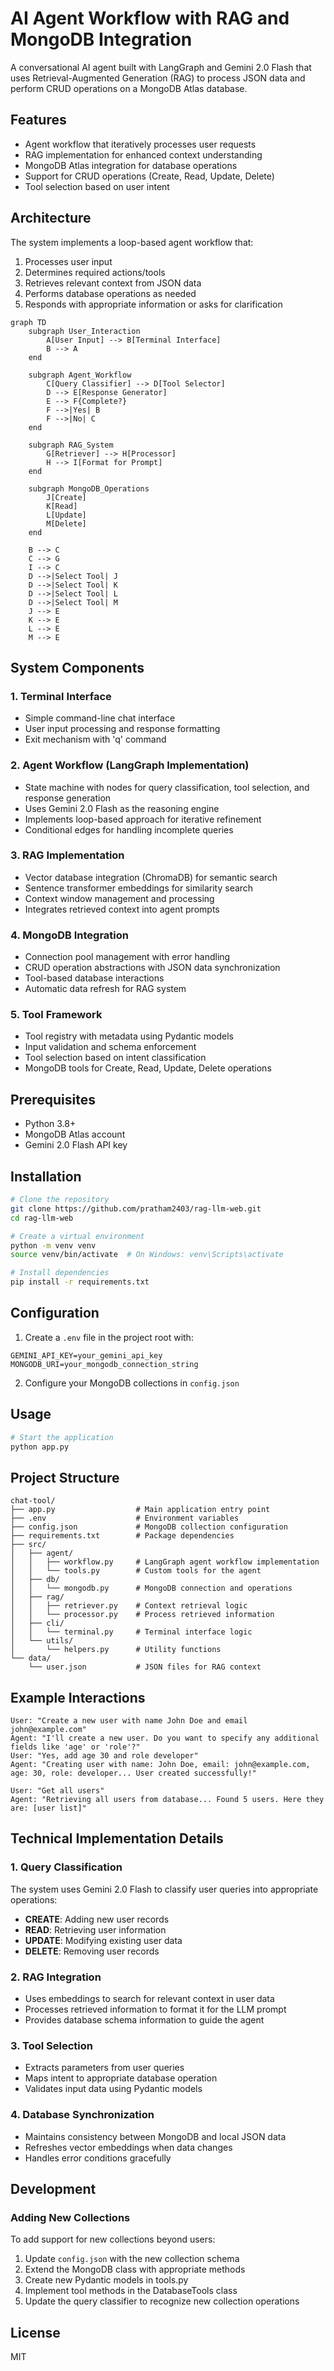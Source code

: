 # AI Agent Workflow with RAG and MongoDB Integration

A conversational AI agent built with LangGraph and Gemini 2.0 Flash that uses Retrieval-Augmented Generation (RAG) to process JSON data and perform CRUD operations on a MongoDB Atlas database.

## Features

- Agent workflow that iteratively processes user requests
- RAG implementation for enhanced context understanding
- MongoDB Atlas integration for database operations
- Support for CRUD operations (Create, Read, Update, Delete)
- Tool selection based on user intent

## Architecture

The system implements a loop-based agent workflow that:

1. Processes user input
2. Determines required actions/tools
3. Retrieves relevant context from JSON data
4. Performs database operations as needed
5. Responds with appropriate information or asks for clarification

```mermaid
graph TD
    subgraph User_Interaction
        A[User Input] --> B[Terminal Interface]
        B --> A
    end

    subgraph Agent_Workflow
        C[Query Classifier] --> D[Tool Selector]
        D --> E[Response Generator]
        E --> F{Complete?}
        F -->|Yes| B
        F -->|No| C
    end

    subgraph RAG_System
        G[Retriever] --> H[Processor]
        H --> I[Format for Prompt]
    end

    subgraph MongoDB_Operations
        J[Create]
        K[Read]
        L[Update]
        M[Delete]
    end

    B --> C
    C --> G
    I --> C
    D -->|Select Tool| J
    D -->|Select Tool| K
    D -->|Select Tool| L
    D -->|Select Tool| M
    J --> E
    K --> E
    L --> E
    M --> E
```

## System Components

### 1. Terminal Interface

- Simple command-line chat interface
- User input processing and response formatting
- Exit mechanism with 'q' command

### 2. Agent Workflow (LangGraph Implementation)

- State machine with nodes for query classification, tool selection, and response generation
- Uses Gemini 2.0 Flash as the reasoning engine
- Implements loop-based approach for iterative refinement
- Conditional edges for handling incomplete queries

### 3. RAG Implementation

- Vector database integration (ChromaDB) for semantic search
- Sentence transformer embeddings for similarity search
- Context window management and processing
- Integrates retrieved context into agent prompts

### 4. MongoDB Integration

- Connection pool management with error handling
- CRUD operation abstractions with JSON data synchronization
- Tool-based database interactions
- Automatic data refresh for RAG system

### 5. Tool Framework

- Tool registry with metadata using Pydantic models
- Input validation and schema enforcement
- Tool selection based on intent classification
- MongoDB tools for Create, Read, Update, Delete operations

## Prerequisites

- Python 3.8+
- MongoDB Atlas account
- Gemini 2.0 Flash API key

## Installation

```bash
# Clone the repository
git clone https://github.com/pratham2403/rag-llm-web.git
cd rag-llm-web

# Create a virtual environment
python -m venv venv
source venv/bin/activate  # On Windows: venv\Scripts\activate

# Install dependencies
pip install -r requirements.txt
```

## Configuration

1. Create a `.env` file in the project root with:

```
GEMINI_API_KEY=your_gemini_api_key
MONGODB_URI=your_mongodb_connection_string
```

2. Configure your MongoDB collections in `config.json`

## Usage

```bash
# Start the application
python app.py
```

## Project Structure

```
chat-tool/
├── app.py                  # Main application entry point
├── .env                    # Environment variables
├── config.json             # MongoDB collection configuration
├── requirements.txt        # Package dependencies
├── src/
│   ├── agent/
│   │   ├── workflow.py     # LangGraph agent workflow implementation
│   │   └── tools.py        # Custom tools for the agent
│   ├── db/
│   │   └── mongodb.py      # MongoDB connection and operations
│   ├── rag/
│   │   ├── retriever.py    # Context retrieval logic
│   │   └── processor.py    # Process retrieved information
│   ├── cli/
│   │   └── terminal.py     # Terminal interface logic
│   └── utils/
│       └── helpers.py      # Utility functions
└── data/
    └── user.json           # JSON files for RAG context
```

## Example Interactions

```
User: "Create a new user with name John Doe and email john@example.com"
Agent: "I'll create a new user. Do you want to specify any additional fields like 'age' or 'role'?"
User: "Yes, add age 30 and role developer"
Agent: "Creating user with name: John Doe, email: john@example.com, age: 30, role: developer... User created successfully!"
```

```
User: "Get all users"
Agent: "Retrieving all users from database... Found 5 users. Here they are: [user list]"
```

## Technical Implementation Details

### 1. Query Classification

The system uses Gemini 2.0 Flash to classify user queries into appropriate operations:

- **CREATE**: Adding new user records
- **READ**: Retrieving user information
- **UPDATE**: Modifying existing user data
- **DELETE**: Removing user records

### 2. RAG Integration

- Uses embeddings to search for relevant context in user data
- Processes retrieved information to format it for the LLM prompt
- Provides database schema information to guide the agent

### 3. Tool Selection

- Extracts parameters from user queries
- Maps intent to appropriate database operation
- Validates input data using Pydantic models

### 4. Database Synchronization

- Maintains consistency between MongoDB and local JSON data
- Refreshes vector embeddings when data changes
- Handles error conditions gracefully

## Development

### Adding New Collections

To add support for new collections beyond users:

1. Update `config.json` with the new collection schema
2. Extend the MongoDB class with appropriate methods
3. Create new Pydantic models in tools.py
4. Implement tool methods in the DatabaseTools class
5. Update the query classifier to recognize new collection operations

## License

MIT
